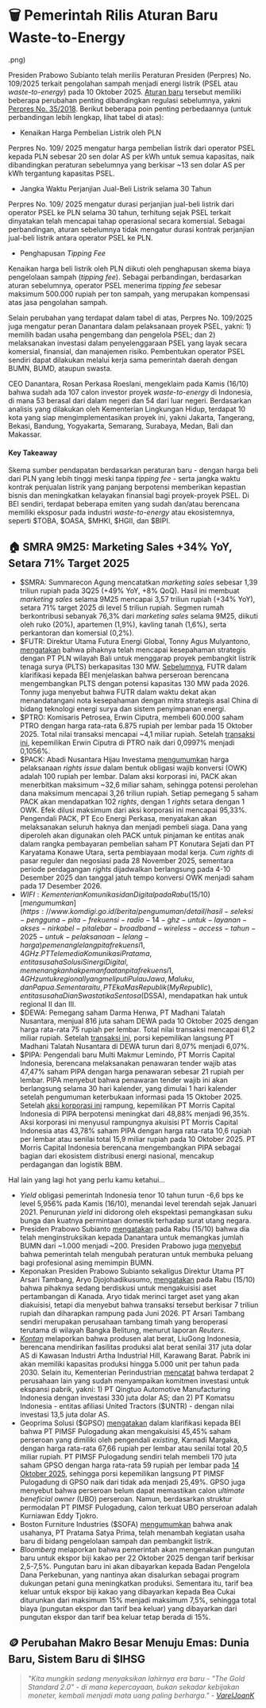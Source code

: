 # 🗑️ Pemerintah Rilis Aturan Baru Waste-to-Energy

.png)

Presiden Prabowo Subianto telah merilis Peraturan Presiden (Perpres) No. 109/2025 terkait pengolahan sampah menjadi energi listrik (PSEL atau _waste-to-energy_) pada 10 Oktober 2025. [Aturan baru](https://www.antaranews.com/berita/5175717/prabowo-terbitkan-perpres-nomor-109-2025-tentang-olah-sampah-jadi-energi) tersebut memiliki beberapa perubahan penting dibandingkan regulasi sebelumnya, yakni [Perpres No. 35/2018](https://peraturan.bpk.go.id/Details/73958/perpres-no-35-tahun-2018). Berikut beberapa poin penting perbedaannya (untuk perbandingan lebih lengkap, lihat tabel di atas):

- Kenaikan Harga Pembelian Listrik oleh PLN

Perpres No. 109/ 2025 mengatur harga pembelian listrik dari operator PSEL kepada PLN sebesar 20 sen dolar AS per kWh untuk semua kapasitas, naik dibandingkan peraturan sebelumnya yang berkisar ~13 sen dolar AS per kWh tergantung kapasitas PSEL.

- Jangka Waktu Perjanjian Jual-Beli Listrik selama 30 Tahun

Perpres No. 109/ 2025 mengatur durasi perjanjian jual-beli listrik dari operator PSEL ke PLN selama 30 tahun, terhitung sejak PSEL terkait dinyatakan telah mencapai tahap operasional secara komersial. Sebagai perbandingan, aturan sebelumnya tidak mengatur durasi kontrak perjanjian jual-beli listrik antara operator PSEL ke PLN.

- Penghapusan _Tipping Fee_

Kenaikan harga beli listrik oleh PLN diikuti oleh penghapusan skema biaya pengelolaan sampah (_tipping fee_). Sebagai perbandingan, berdasarkan aturan sebelumnya, operator PSEL menerima _tipping fee_ sebesar maksimum 500.000 rupiah per ton sampah, yang merupakan kompensasi atas jasa pengolahan sampah.

Selain perubahan yang terdapat dalam tabel di atas, Perpres No. 109/2025 juga mengatur peran Danantara dalam pelaksanaan proyek PSEL, yakni: 1) memilih badan usaha pengembang dan pengelola PSEL; dan 2) melaksanakan investasi dalam penyelenggaraan PSEL yang layak secara komersial, finansial, dan manajemen risiko. Pembentukan operator PSEL sendiri dapat dilakukan melalui kerja sama pemerintah daerah dengan BUMN, BUMD, ataupun swasta.

CEO Danantara, Rosan Perkasa Roeslani, mengeklaim pada Kamis (16/10) bahwa sudah ada 107 calon investor proyek _waste-to-energy_ di Indonesia, di mana 53 berasal dari dalam negeri dan 54 dari luar negeri. Berdasarkan analisis yang dilakukan oleh Kementerian Lingkungan Hidup, terdapat 10 kota yang siap mengimplementasikan proyek ini, yakni Jakarta, Tangerang, Bekasi, Bandung, Yogyakarta, Semarang, Surabaya, Medan, Bali dan Makassar.

#### Key Takeaway

Skema sumber pendapatan berdasarkan peraturan baru - dengan harga beli dari PLN yang lebih tinggi meski tanpa _tipping fee_ - serta jangka waktu kontrak penjualan listrik yang panjang berpotensi memberikan kepastian bisnis dan meningkatkan kelayakan finansial bagi proyek-proyek PSEL. Di BEI sendiri, terdapat beberapa emiten yang sudah dan/atau berencana memiliki eksposur pada industri _waste-to-energy_ atau ekosistemnya, seperti $TOBA, $OASA, $MHKI, $HGII, dan $BIPI.

## 🏠 SMRA 9M25: Marketing Sales +34% YoY, Setara 71% Target 2025

- $SMRA: Summarecon Agung mencatatkan _marketing sales_ sebesar 1,39 triliun rupiah pada 3Q25 (+49% YoY, +8% QoQ). Hasil ini membuat _marketing sales_ selama 9M25 mencapai 3,57 triliun rupiah (+34% YoY), setara 71% target 2025 di level 5 triliun rupiah. Segmen rumah berkontribusi sebanyak 76,3% dari _marketing sales_ selama 9M25, diikuti oleh ruko (20%), apartemen (1,9%), kavling tanah (1,6%), serta perkantoran dan komersial (0,2%).
- $FUTR: Direktur Utama Futura Energi Global, Tonny Agus Mulyantono, [mengatakan](https://hijau.bisnis.com/read/20251015/652/1920648/futura-futr-gandeng-pln-dan-investor-china-bangun-plts-130-mw-di-bali) bahwa pihaknya telah mencapai kesepahaman strategis dengan PT PLN wilayah Bali untuk menggarap proyek pembangkit listrik tenaga surya (PLTS) berkapasitas 130 MW. [Sebelumnya](https://snips.stockbit.com/snips-terbaru/-harga-emas-tembus-us4000/oz-alltime-high#:~:text=%24FUTR%3A%20Futura%20Energi,MW%20pada%202026.), FUTR dalam klarifikasi kepada BEI menjelaskan bahwa perseroan berencana mengembangkan PLTS dengan potensi kapasitas 130 MW pada 2026. Tonny juga menyebut bahwa FUTR dalam waktu dekat akan menandatangani nota kesepahaman dengan mitra strategis asal China di bidang teknologi energi surya dan sistem penyimpanan energi.
- $PTRO: Komisaris Petrosea, Erwin Ciputra, membeli 600.000 saham PTRO dengan harga rata-rata 6.875 rupiah per lembar pada 15 Oktober 2025. Total nilai transaksi mencapai ~4,1 miliar rupiah. Setelah [transaksi ini](https://emitten-announcement.stockbit.com/attachments/f-31967911-0_PTRO_Laporan_Kepemilikan_atau_Setiap_Perubahan_Kepemilikan_Saham_Perusahaan_Terbuka_31967911.pdf), kepemilikan Erwin Ciputra di PTRO naik dari 0,0997% menjadi 0,1056%.
- $PACK: Abadi Nusantara Hijau Investama [mengumumkan](https://www.idx.co.id/StaticData/NewsAndAnnouncement/ANNOUNCEMENTSTOCK/From_EREP/202510/7d2eddc414_681fcc26f4.pdf) harga pelaksanaan _rights issue_ dalam bentuk obligasi wajib konversi (OWK) adalah 100 rupiah per lembar. Dalam aksi korporasi ini, PACK akan menerbitkan maksimum ~32,6 miliar saham, sehingga potensi perolehan dana maksimum mencapai 3,26 triliun rupiah. Setiap pemegang 5 saham PACK akan mendapatkan 102 _rights_, dengan 1 _rights_ setara dengan 1 OWK. Efek dilusi maksimum dari aksi korporasi ini mencapai 95,33%. Pengendali PACK, PT Eco Energi Perkasa, menyatakan akan melaksanakan seluruh haknya dan menjadi pembeli siaga. Dana yang diperoleh akan digunakan oleh PACK untuk pinjaman ke entitas anak dalam rangka pembayaran pembelian saham PT Konutara Sejati dan PT Karyatama Konawe Utara, serta pembiayaan modal kerja. _Cum rights_ di pasar reguler dan negosiasi pada 28 November 2025, sementara periode perdagangan _rights_ dijadwalkan berlangsung pada 4-10 Desember 2025 dan tanggal jatuh tempo konversi OWK menjadi saham pada 17 Desember 2026.
- $WIFI: Kementerian Komunikasi dan Digital pada Rabu (15/10) [mengumumkan](https://www.komdigi.go.id/berita/pengumuman/detail/hasil-seleksi-pengguna-pita-frekuensi-radio-14-ghz-untuk-layanan-akses-nirkabel-pitalebar-broadband-wireless-access-tahun-2025-untuk-pelaksanaan-lelang-harga) pemenang lelang pita frekuensi 1,4 GHz. PT Telemedia Komunikasi Pratama, entitas usaha Solusi Sinergi Digital, memenangkan hak pemanfaatan pita frekuensi 1,4 GHz untuk regional I yang meliputi Pulau Jawa, Maluku, dan Papua. Sementara itu, PT Eka Mas Republik (MyRepublic), entitas usaha Dian Swastatika Sentosa ($DSSA), mendapatkan hak untuk regional II dan III.
- $DEWA: Pemegang saham Darma Henwa, PT Madhani Talatah Nusantara, menjual 816 juta saham DEWA pada 10 Oktober 2025 dengan harga rata-rata 75 rupiah per lembar. Total nilai transaksi mencapai 61,2 miliar rupiah. Setelah [transaksi ini](https://www.idx.co.id/StaticData/NewsAndAnnouncement/ANNOUNCEMENTSTOCK/From_EREP/202510/a2a43f9e7d_62e3ae52ce.pdf), porsi kepemilikan langsung PT Madhani Talatah Nusantara di DEWA turun dari 8,07% menjadi 6,07%.
- $PIPA: Pengendali baru Multi Makmur Lemindo, PT Morris Capital Indonesia, berencana melaksanakan penawaran tender wajib atas 47,47% saham PIPA dengan harga penawaran sebesar 21 rupiah per lembar. PIPA menyebut bahwa penawaran tender wajib ini akan berlangsung selama 30 hari kalender, yang dimulai 1 hari kalender setelah pengumuman keterbukaan informasi pada 15 Oktober 2025. Setelah [aksi korporasi ini](https://www.idx.co.id/StaticData/NewsAndAnnouncement/ANNOUNCEMENTSTOCK/From_EREP/202510/efa4c77518_5e58a0a44c.pdf) rampung, kepemilikan PT Morris Capital Indonesia di PIPA berpotensi meningkat dari 48,88% menjadi 96,35%. Aksi korporasi ini menyusul rampungnya akuisisi PT Morris Capital Indonesia atas 43,78% saham PIPA dengan harga rata-rata 10,6 rupiah per lembar atau senilai total 15,9 miliar rupiah pada 10 Oktober 2025. PT Morris Capital Indonesia berencana mengembangkan PIPA sebagai bagian dari ekosistem distribusi energi nasional, mencakup perdagangan dan logistik BBM.

Hal lain yang lagi hot yang perlu kamu ketahui...

- _Yield_ obligasi pemerintah Indonesia tenor 10 tahun turun -6,6 bps ke level 5,956% pada Kamis (16/10), menandai level terendah sejak Januari 2021. Penurunan _yield_ ini didorong oleh ekspektasi pemangkasan suku bunga dan kuatnya permintaan domestik terhadap surat utang negara.
- Presiden Prabowo Subianto [mengatakan](https://www.reuters.com/world/asia-pacific/indonesia-cut-number-state-owned-firms-about-1000-to-200-president-says-2025-10-15/) pada Rabu (15/10) bahwa dia telah menginstruksikan kepada Danantara untuk memangkas jumlah BUMN dari ~1.000 menjadi ~200. Presiden Prabowo juga [menyebut](https://www.idxchannel.com/economics/prabowo-sekarang-ekspatriat-bisa-pimpin-bumn#:~:text=%E2%80%9CSaya%20telah%20mengubah%20regulasi.%20Sekarang%20ekspatriat%2C%20non%2DIndonesia%2C%20bisa%20memimpin%20BUMN%20kami%2C%E2%80%9D%20kata%20Prabowo.) bahwa pemerintah telah mengubah peraturan untuk membuka peluang bagi profesional asing memimpin BUMN.
- Keponakan Presiden Prabowo Subianto sekaligus Direktur Utama PT Arsari Tambang, Aryo Djojohadikusumo, [mengatakan](https://www.reuters.com/world/asia-pacific/indonesias-arsari-eyes-mining-asset-canada-ceo-says-2025-10-15/) pada Rabu (15/10) bahwa pihaknya sedang berdiskusi untuk mengakuisisi aset pertambangan di Kanada. Aryo tidak merinci target aset yang akan diakuisisi, tetapi dia menyebut bahwa transaksi tersebut berkisar 7 triliun rupiah dan diharapkan rampung pada Juni 2026. PT Arsari Tambang sendiri merupakan perusahaan tambang timah yang beroperasi terutama di wilayah Bangka Belitung, menurut laporan _Reuters_.
- [_Kontan_](https://amp.kontan.co.id/news/liugong-bangun-pabrik-alat-berat-di-karawang-investasi-setara-rp-525-triliun) melaporkan bahwa produsen alat berat, LiuGong Indonesia, berencana mendirikan fasilitas produksi alat berat senilai 317 juta dolar AS di Kawasan Industri Artha Industrial Hill, Karawang Barat. Pabrik ini akan memiliki kapasitas produksi hingga 5.000 unit per tahun pada 2030. Selain itu, Kementerian Perindustrian [mencatat](https://epaper.kontan.co.id/mobile/harian/2025/10/16) bahwa terdapat 2 perusahaan lain yang sudah menyampaikan komitmen investasi untuk ekspansi pabrik, yakni: 1) PT Qingtuo Automotive Manufacturing Indonesia dengan investasi 330 juta dolar AS; dan 2) PT Komatsu Indonesia - entitas afiliasi United Tractors ($UNTR) - dengan nilai investasi 13,5 juta dolar AS.
- Geoprima Solusi ($GPSO) [mengatakan](https://www.idx.co.id/StaticData/NewsAndAnnouncement/ANNOUNCEMENTSTOCK/From_EREP/202510/058e3050c5_71ee4fd27e.pdf) dalam klarifikasi kepada BEI bahwa PT PIMSF Pulogadung akan mengakuisisi 45,45% saham perseroan yang dimiliki oleh pengendali _existing_, Karnadi Margaka, dengan harga rata-rata 67,66 rupiah per lembar atau senilai total 20,5 miliar rupiah. PT PIMSF Pulogadung sendiri telah membeli 170 juta saham GPSO dengan harga rata-rata 59 rupiah per lembar pada [14 Oktober 2025](https://www.idx.co.id/StaticData/NewsAndAnnouncement/ANNOUNCEMENTSTOCK/From_EREP/202510/384d8de5d9_b63ce85ba7.pdf), sehingga porsi kepemilikan langsung PT PIMSF Pulogadung di GPSO naik dari tidak ada menjadi 25,49%. GPSO juga menyebut bahwa perseroan belum dapat memastikan calon _ultimate beneficial owner_ (UBO) perseroan. Namun, berdasarkan struktur permodalan PT PIMSF Pulogadung, calon terkuat UBO perseroan adalah Kurniawan Eddy Tjokro.
- Boston Furniture Industries ($SOFA) [mengumumkan](https://www.idx.co.id/StaticData/NewsAndAnnouncement/ANNOUNCEMENTSTOCK/From_EREP/202510/25c1fe0b46_dd02788ced.pdf) bahwa anak usahanya, PT Pratama Satya Prima, telah menambah kegiatan usaha baru di bidang pengelolaan sampah dan pembangkit listrik.
- _Bloomberg_ melaporkan bahwa pemerintah akan mengenakan pungutan baru untuk ekspor biji kakao per 22 Oktober 2025 dengan tarif berkisar 2,5-7,5%. Pungutan baru ini akan dibayarkan kepada Badan Pengelola Dana Perkebunan, yang nantinya akan disalurkan sebagai program dukungan petani guna meningkatkan produksi. Sementara itu, tarif bea keluar untuk ekspor biji kakao yang dibayarkan kepada Bea Cukai diturunkan dari maksimum 15% menjadi maksimum 7,5%, sehingga total biaya (pungutan ekspor dan tarif bea keluar) yang dibayarkan dari pungutan ekspor dan tarif bea keluar tetap berada di 15%.

## 🪙 Perubahan Makro Besar Menuju Emas: Dunia Baru, Sistem Baru di $IHSG

> _"Kita mungkin sedang menyaksikan lahirnya era baru - "The Gold Standard 2.0" - di mana kepercayaan, bukan sekadar kebijakan moneter, kembali menjadi mata uang paling berharga." -_ [_VarelJoanK_](https://stockbit.com/VarelJoanK)

######
